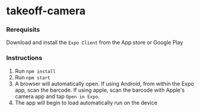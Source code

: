 # takeoff-camera

### Rerequisits

Download and install the `Expo Client` from the App store or Google Play 

### Instructions

1.  Run `npm install`
2.  Run `npm start`
3.  A browser will automatically open.  If using Android, from within the Expo app, scan the barcode.  If using apple, scan the barcode with Apple's camera app and tap `Open in Expo`.
4.  The app will begin to load automatically run on the device
